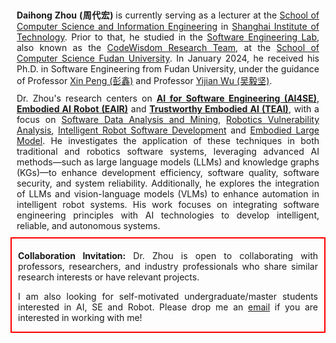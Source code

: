 <div style="text-align:justify; text-justify:inter-word; margin:10px">
    <strong>Daihong Zhou (周代宏) </strong> is currently serving as a lecturer at the <a href="https://cs.sit.edu.cn">School of Computer Science and Information Engineering</a> in <a href="https://www.sit.edu.cn">Shanghai Institute of Technology</a>. Prior to that, he studied in the <a href="http://www.se.fudan.edu.cn">Software Engineering Lab</a>, also known as the <a href="http://www.se.fudan.edu.cn">CodeWisdom Research Team</a>, at the <a href="https://cs.fudan.edu.cn">School of Computer Science Fudan University</a>. In January 2024, he received his Ph.D. in Software Engineering from Fudan University, under the guidance of Professor <a href="http://cspengxin.github.io">Xin Peng (彭鑫)</a> and Professor <a href="http://www.se.fudan.edu.cn">Yijian Wu (吴毅坚)</a>.
</div>


<div style="text-align:justify; text-justify:inter-word; margin:10px">
    <!-- Dr. Zhou’s research focuses on <strong><u>intelligent software development</u></strong>, <strong><u>software quality assurance</u></strong>, and <strong><u>robotics software engineering</u></strong>. His primary interest lies in applying intelligent technologies, such as large language models (LLMs) and knowledge graphs (KGs), to solve multi-dimensional data analysis challenges in software engineering / robotic system, enhancing intelligent development and quality assurance. -->
    Dr. Zhou's research centers on <strong><u>AI for Software Engineering (AI4SE)</u></strong>, <strong><u>Embodied AI Robot (EAIR)</u></strong> and <strong><u>Trustworthy Embodied AI (TEAI)</u></strong>, with a focus on <u>Software Data Analysis and Mining</u>, <u>Robotics Vulnerability Analysis</u>, <u>Intelligent Robot Software Development</u> and <u>Embodied Large Model</u>. He investigates the application of these techniques in both traditional and robotics software systems, leveraging advanced AI methods—such as large language models (LLMs) and knowledge graphs (KGs)—to enhance development efficiency, software quality, software security, and system reliability. Additionally, he explores the integration of LLMs and vision-language models (VLMs) to enhance automation in intelligent robot systems. His work focuses on integrating software engineering principles with AI technologies to develop intelligent, reliable, and autonomous systems.
</div>


<div style="border: 2px solid red; text-align:justify; text-justify:inter-word; padding: 5px 10px 0px 10px;">
    <p><strong>Collaboration Invitation:</strong> Dr. Zhou is open to collaborating with professors, researchers, and industry professionals who share similar research interests or have relevant projects.</p>
    <p>I am also looking for self-motivated undergraduate/master students interested in AI, SE and Robot. Please drop me an <a href="dhzhou@sit.edu.cn">email</a> if you are interested in working with me!</p>
</div>
